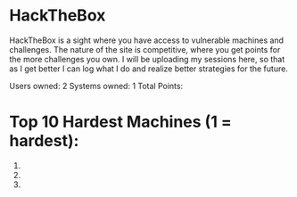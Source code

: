 # HackTheBox

HackTheBox is a sight where you have access to vulnerable machines and challenges. The nature of the site is competitive, where you get
points for the more challenges you own. I will be uploading my sessions here, so that as I get better I can log what I do and realize
better strategies for the future.

Users owned: 2
Systems owned: 1
Total Points: 

# Top 10 Hardest Machines (1 = hardest):
1.
2.
3.
